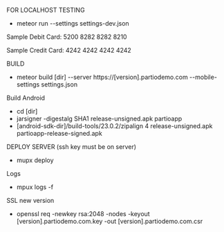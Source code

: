 
FOR LOCALHOST TESTING
- meteor run --settings settings-dev.json

Sample Debit Card:
5200 8282 8282 8210

Sample Credit Card:
4242 4242 4242 4242 

BUILD
- meteor build [dir] --server https://[version].partiodemo.com --mobile-settings settings.json

Build Android
- cd [dir]
- jarsigner -digestalg SHA1 release-unsigned.apk partioapp 
- [android-sdk-dir]/build-tools/23.0.2/zipalign 4 release-unsigned.apk partioapp-release-signed.apk

DEPLOY SERVER (ssh key must be on server)
- mupx deploy

Logs
- mpux logs -f

SSL new version
- openssl req -newkey rsa:2048 -nodes -keyout [version].partiodemo.com.key -out [version].partiodemo.com.csr
